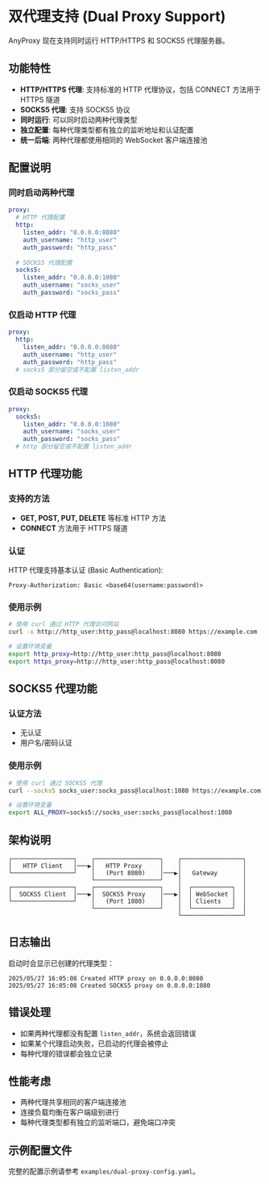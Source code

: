 # 双代理支持 (Dual Proxy Support)

AnyProxy 现在支持同时运行 HTTP/HTTPS 和 SOCKS5 代理服务器。

## 功能特性

- **HTTP/HTTPS 代理**: 支持标准的 HTTP 代理协议，包括 CONNECT 方法用于 HTTPS 隧道
- **SOCKS5 代理**: 支持 SOCKS5 协议
- **同时运行**: 可以同时启动两种代理类型
- **独立配置**: 每种代理类型都有独立的监听地址和认证配置
- **统一后端**: 两种代理都使用相同的 WebSocket 客户端连接池

## 配置说明

### 同时启动两种代理

```yaml
proxy:
  # HTTP 代理配置
  http:
    listen_addr: "0.0.0.0:8080"
    auth_username: "http_user"
    auth_password: "http_pass"
  
  # SOCKS5 代理配置
  socks5:
    listen_addr: "0.0.0.0:1080"
    auth_username: "socks_user"
    auth_password: "socks_pass"
```

### 仅启动 HTTP 代理

```yaml
proxy:
  http:
    listen_addr: "0.0.0.0:8080"
    auth_username: "http_user"
    auth_password: "http_pass"
  # socks5 部分留空或不配置 listen_addr
```

### 仅启动 SOCKS5 代理

```yaml
proxy:
  socks5:
    listen_addr: "0.0.0.0:1080"
    auth_username: "socks_user"
    auth_password: "socks_pass"
  # http 部分留空或不配置 listen_addr
```

## HTTP 代理功能

### 支持的方法

- **GET, POST, PUT, DELETE** 等标准 HTTP 方法
- **CONNECT** 方法用于 HTTPS 隧道

### 认证

HTTP 代理支持基本认证 (Basic Authentication):

```
Proxy-Authorization: Basic <base64(username:password)>
```

### 使用示例

```bash
# 使用 curl 通过 HTTP 代理访问网站
curl -x http://http_user:http_pass@localhost:8080 https://example.com

# 设置环境变量
export http_proxy=http://http_user:http_pass@localhost:8080
export https_proxy=http://http_user:http_pass@localhost:8080
```

## SOCKS5 代理功能

### 认证方法

- 无认证
- 用户名/密码认证

### 使用示例

```bash
# 使用 curl 通过 SOCKS5 代理
curl --socks5 socks_user:socks_pass@localhost:1080 https://example.com

# 设置环境变量
export ALL_PROXY=socks5://socks_user:socks_pass@localhost:1080
```

## 架构说明

```
┌─────────────────┐    ┌──────────────────┐    ┌─────────────────┐
│   HTTP Client   │───▶│   HTTP Proxy     │    │                 │
└─────────────────┘    │   (Port 8080)    │───▶│   Gateway       │
                       └──────────────────┘    │                 │
┌─────────────────┐    ┌──────────────────┐    │  ┌───────────┐  │
│  SOCKS5 Client  │───▶│  SOCKS5 Proxy    │───▶│  │ WebSocket │  │
└─────────────────┘    │   (Port 1080)    │    │  │ Clients   │  │
                       └──────────────────┘    │  └───────────┘  │
                                               └─────────────────┘
```

## 日志输出

启动时会显示已创建的代理类型：

```
2025/05/27 16:05:08 Created HTTP proxy on 0.0.0.0:8080
2025/05/27 16:05:08 Created SOCKS5 proxy on 0.0.0.0:1080
```

## 错误处理

- 如果两种代理都没有配置 `listen_addr`，系统会返回错误
- 如果某个代理启动失败，已启动的代理会被停止
- 每种代理的错误都会独立记录

## 性能考虑

- 两种代理共享相同的客户端连接池
- 连接负载均衡在客户端级别进行
- 每种代理类型都有独立的监听端口，避免端口冲突

## 示例配置文件

完整的配置示例请参考 `examples/dual-proxy-config.yaml`。 